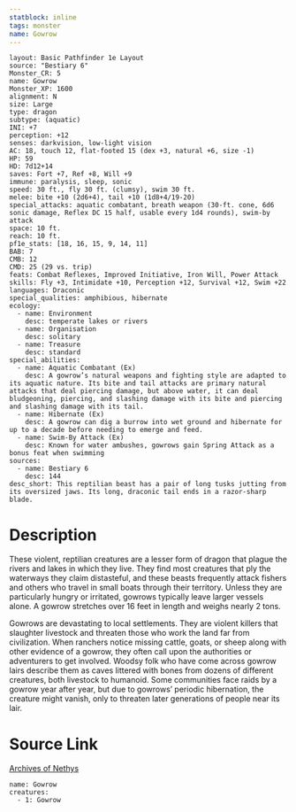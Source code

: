 ```yaml
---
statblock: inline
tags: monster
name: Gowrow
---
```

```statblock
layout: Basic Pathfinder 1e Layout
source: "Bestiary 6"
Monster_CR: 5
name: Gowrow
Monster_XP: 1600
alignment: N
size: Large
type: dragon
subtype: (aquatic)
INI: +7
perception: +12
senses: darkvision, low-light vision
AC: 18, touch 12, flat-footed 15 (dex +3, natural +6, size -1)
HP: 59
HD: 7d12+14
saves: Fort +7, Ref +8, Will +9
immune: paralysis, sleep, sonic
speed: 30 ft., fly 30 ft. (clumsy), swim 30 ft.
melee: bite +10 (2d6+4), tail +10 (1d8+4/19-20)
special_attacks: aquatic combatant, breath weapon (30-ft. cone, 6d6 sonic damage, Reflex DC 15 half, usable every 1d4 rounds), swim-by attack
space: 10 ft.
reach: 10 ft.
pf1e_stats: [18, 16, 15, 9, 14, 11]
BAB: 7
CMB: 12
CMD: 25 (29 vs. trip)
feats: Combat Reflexes, Improved Initiative, Iron Will, Power Attack
skills: Fly +3, Intimidate +10, Perception +12, Survival +12, Swim +22
languages: Draconic
special_qualities: amphibious, hibernate
ecology:
  - name: Environment
    desc: temperate lakes or rivers
  - name: Organisation
    desc: solitary
  - name: Treasure
    desc: standard
special_abilities:
  - name: Aquatic Combatant (Ex)
    desc: A gowrow’s natural weapons and fighting style are adapted to its aquatic nature. Its bite and tail attacks are primary natural attacks that deal piercing damage, but above water, it can deal bludgeoning, piercing, and slashing damage with its bite and piercing and slashing damage with its tail.
  - name: Hibernate (Ex)
    desc: A gowrow can dig a burrow into wet ground and hibernate for up to a decade before needing to emerge and feed.
  - name: Swim-By Attack (Ex)
    desc: Known for water ambushes, gowrows gain Spring Attack as a bonus feat when swimming
sources:
  - name: Bestiary 6
    desc: 144
desc_short: This reptilian beast has a pair of long tusks jutting from its oversized jaws. Its long, draconic tail ends in a razor-sharp blade.
```
# Description
These violent, reptilian creatures are a lesser form of dragon that plague the rivers and lakes in which they live. They find most creatures that ply the waterways they claim distasteful, and these beasts frequently attack fishers and others who travel in small boats through their territory. Unless they are particularly hungry or irritated, gowrows typically leave larger vessels alone. A gowrow stretches over 16 feet in length and weighs nearly 2 tons. 

Gowrows are devastating to local settlements. They are violent killers that slaughter livestock and threaten those who work the land far from civilization. When ranchers notice missing cattle, goats, or sheep along with other evidence of a gowrow, they often call upon the authorities or adventurers to get involved. Woodsy folk who have come across gowrow lairs describe them as caves littered with bones from dozens of different creatures, both livestock to humanoid. Some communities face raids by a gowrow year after year, but due to gowrows’ periodic hibernation, the creature might vanish, only to threaten later generations of people near its lair.
# Source Link
[Archives of Nethys](https://aonprd.com/MonsterDisplay.aspx?ItemName=Gowrow)
```encounter-table
name: Gowrow
creatures:
  - 1: Gowrow
```
